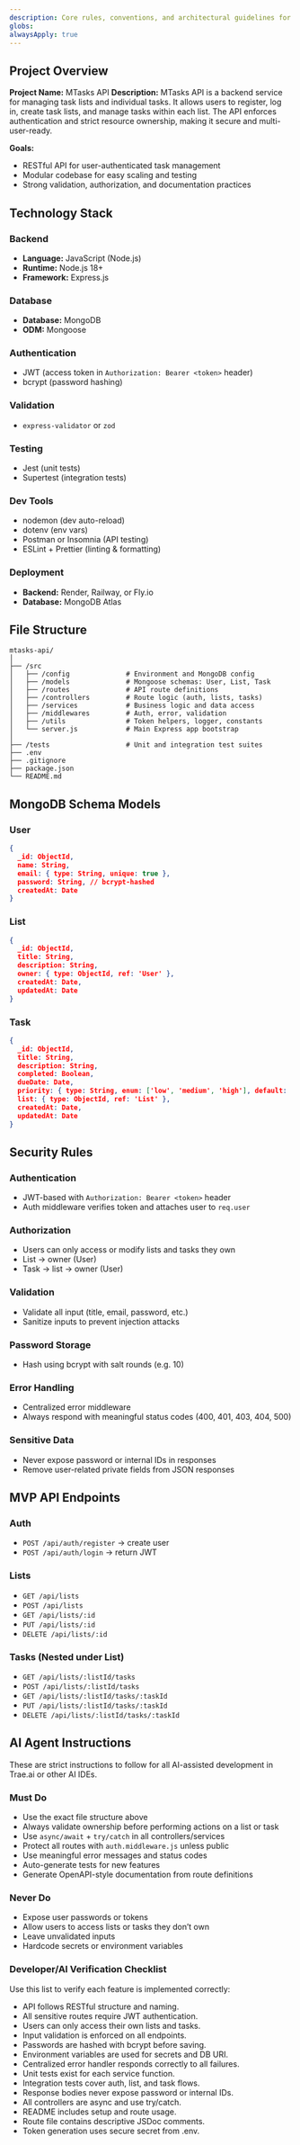 ```yaml
---
description: Core rules, conventions, and architectural guidelines for the MTasks API project.
globs:
alwaysApply: true
---
```


## Project Overview

**Project Name:** MTasks API
**Description:**
MTasks API is a backend service for managing task lists and individual tasks. It allows users to register, log in, create task lists, and manage tasks within each list. The API enforces authentication and strict resource ownership, making it secure and multi-user-ready.

**Goals:**
- RESTful API for user-authenticated task management
- Modular codebase for easy scaling and testing
- Strong validation, authorization, and documentation practices

## Technology Stack

### Backend
- **Language:** JavaScript (Node.js)
- **Runtime:** Node.js 18+
- **Framework:** Express.js

### Database
- **Database:** MongoDB
- **ODM:** Mongoose

### Authentication
- JWT (access token in `Authorization: Bearer <token>` header)
- bcrypt (password hashing)

### Validation
- `express-validator` or `zod`

### Testing
- Jest (unit tests)
- Supertest (integration tests)

### Dev Tools
- nodemon (dev auto-reload)
- dotenv (env vars)
- Postman or Insomnia (API testing)
- ESLint + Prettier (linting & formatting)

### Deployment
- **Backend:** Render, Railway, or Fly.io
- **Database:** MongoDB Atlas

## File Structure
```
mtasks-api/
│
├── /src
│   ├── /config              # Environment and MongoDB config
│   ├── /models              # Mongoose schemas: User, List, Task
│   ├── /routes              # API route definitions
│   ├── /controllers         # Route logic (auth, lists, tasks)
│   ├── /services            # Business logic and data access
│   ├── /middlewares         # Auth, error, validation
│   ├── /utils               # Token helpers, logger, constants
│   └── server.js            # Main Express app bootstrap
│
├── /tests                   # Unit and integration test suites
├── .env
├── .gitignore
├── package.json
└── README.md
```

## MongoDB Schema Models

### User
```json
{
  _id: ObjectId,
  name: String,
  email: { type: String, unique: true },
  password: String, // bcrypt-hashed
  createdAt: Date
}
```

### List
```json
{
  _id: ObjectId,
  title: String,
  description: String,
  owner: { type: ObjectId, ref: 'User' },
  createdAt: Date,
  updatedAt: Date
}
```

### Task
```json
{
  _id: ObjectId,
  title: String,
  description: String,
  completed: Boolean,
  dueDate: Date,
  priority: { type: String, enum: ['low', 'medium', 'high'], default: 'medium' },
  list: { type: ObjectId, ref: 'List' },
  createdAt: Date,
  updatedAt: Date
}
```

## Security Rules

### Authentication
- JWT-based with `Authorization: Bearer <token>` header
- Auth middleware verifies token and attaches user to `req.user`

### Authorization
- Users can only access or modify lists and tasks they own
- List → owner (User)
- Task → list → owner (User)

### Validation
- Validate all input (title, email, password, etc.)
- Sanitize inputs to prevent injection attacks

### Password Storage
- Hash using bcrypt with salt rounds (e.g. 10)

### Error Handling
- Centralized error middleware
- Always respond with meaningful status codes (400, 401, 403, 404, 500)

### Sensitive Data
- Never expose password or internal IDs in responses
- Remove user-related private fields from JSON responses

## MVP API Endpoints

### Auth
- `POST /api/auth/register` → create user
- `POST /api/auth/login` → return JWT

### Lists
- `GET /api/lists`
- `POST /api/lists`
- `GET /api/lists/:id`
- `PUT /api/lists/:id`
- `DELETE /api/lists/:id`

### Tasks (Nested under List)
- `GET /api/lists/:listId/tasks`
- `POST /api/lists/:listId/tasks`
- `GET /api/lists/:listId/tasks/:taskId`
- `PUT /api/lists/:listId/tasks/:taskId`
- `DELETE /api/lists/:listId/tasks/:taskId`

## AI Agent Instructions

These are strict instructions to follow for all AI-assisted development in Trae.ai or other AI IDEs.

### Must Do
- Use the exact file structure above
- Always validate ownership before performing actions on a list or task
- Use `async/await` + `try/catch` in all controllers/services
- Protect all routes with `auth.middleware.js` unless public
- Use meaningful error messages and status codes
- Auto-generate tests for new features
- Generate OpenAPI-style documentation from route definitions

### Never Do
- Expose user passwords or tokens
- Allow users to access lists or tasks they don’t own
- Leave unvalidated inputs
- Hardcode secrets or environment variables

### Developer/AI Verification Checklist

Use this list to verify each feature is implemented correctly:
- API follows RESTful structure and naming. 
- All sensitive routes require JWT authentication.
- Users can only access their own lists and tasks.
- Input validation is enforced on all endpoints.
- Passwords are hashed with bcrypt before saving.
- Environment variables are used for secrets and DB URI.
- Centralized error handler responds correctly to all failures.
- Unit tests exist for each service function.
- Integration tests cover auth, list, and task flows.
- Response bodies never expose password or internal IDs.
- All controllers are async and use try/catch.
- README includes setup and route usage.
- Route file contains descriptive JSDoc comments.
- Token generation uses secure secret from .env.
